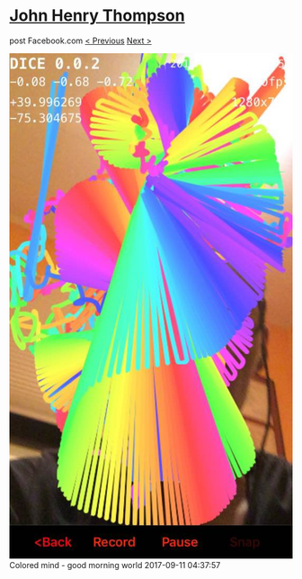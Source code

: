 # [John Henry Thompson](../README.md)
post Facebook.com
[< Previous](2017-09-11-3.md) [Next >](2017-09-09-2.md)

[![](../media/2017-09-11/Timeline-Photos-Colored-mind-good-morning-world-1.jpg)](../README.md)
Colored mind - good morning world
2017-09-11 04:37:57